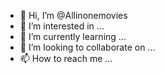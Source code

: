 - 👋 Hi, I’m @Allinonemovies
- 👀 I’m interested in ...
- 🌱 I’m currently learning ...
- 💞️ I’m looking to collaborate on ...
- 📫 How to reach me ...

<!---
Allinonemovies/Allinonemovies is a ✨ special ✨ repository because its `README.md` (this file) appears on your GitHub profile.
You can click the Preview link to take a look at your changes.
--->
